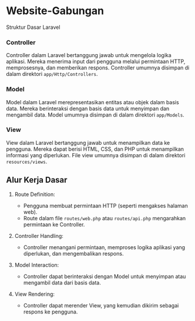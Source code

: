 # Website-Gabungan

Struktur Dasar Laravel

### Controller

Controller dalam Laravel bertanggung jawab untuk mengelola logika aplikasi. Mereka menerima input dari pengguna melalui permintaan HTTP, memprosesnya, dan memberikan respons. Controller umumnya disimpan di dalam direktori `app/Http/Controllers`.

### Model

Model dalam Laravel merepresentasikan entitas atau objek dalam basis data. Mereka berinteraksi dengan basis data untuk menyimpan dan mengambil data. Model umumnya disimpan di dalam direktori `app/Models`.

### View

View dalam Laravel bertanggung jawab untuk menampilkan data ke pengguna. Mereka dapat berisi HTML, CSS, dan PHP untuk menampilkan informasi yang diperlukan. File view umumnya disimpan di dalam direktori `resources/views`.


## Alur Kerja Dasar

1. Route Definition:
   - Pengguna membuat permintaan HTTP (seperti mengakses halaman web).
   - Route dalam file `routes/web.php` atau `routes/api.php` mengarahkan permintaan ke Controller.

2. Controller Handling:
   - Controller menangani permintaan, memproses logika aplikasi yang diperlukan, dan mengembalikan respons.

3. Model Interaction:
   - Controller dapat berinteraksi dengan Model untuk menyimpan atau mengambil data dari basis data.

4. View Rendering:
   - Controller dapat merender View, yang kemudian dikirim sebagai respons ke pengguna.
